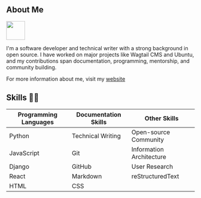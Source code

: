 ## About Me
<img src="https://i.pinimg.com/originals/00/4b/17/004b173f6e3d6843df10114e087f30a8.gif" width="50" height="50" /> 

I'm a software developer and technical writer with a strong background in open source. I have worked on major projects like Wagtail CMS and Ubuntu, and my contributions span documentation, programming, mentorship, and community building.

For more information about me, visit my [website](https://damilola-oladele.github.io)

## Skills 👨‍💻

| Programming Languages | Documentation Skills   | Other Skills            |
|----------------------|------------------------|--------------------------|
| Python               | Technical Writing      | Open-source Community    |
| JavaScript           | Git                    | Information Architecture |
| Django               | GitHub                 | User Research            |
| React                | Markdown               | reStructuredText         |
| HTML                 | CSS                    |                          |
